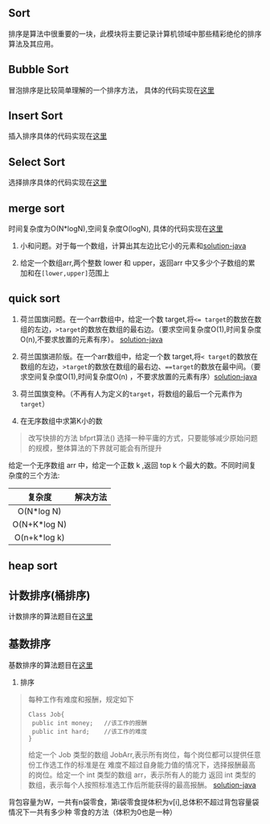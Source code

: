 ## Sort

排序是算法中很重要的一块，此模块将主要记录计算机领域中那些精彩绝伦的排序算法及其应用。

## Bubble Sort

冒泡排序是比较简单理解的一个排序方法，
具体的代码实现在[这里](src/main/java/com/pineapple/BubbleSort.java)

## Insert Sort

插入排序具体的代码实现在[这里](src/main/java/com/pineapple/InsertSort.java)

## Select Sort

选择排序具体的代码实现在[这里](src/main/java/com/pineapple/SelectSort.java)

## merge sort

时间复杂度为O(N*logN),空间复杂度O(logN),
具体的代码实现在[这里](src/main/java/com/pineapple/MergeSort.java)

1. 小和问题。对于每一个数组，计算出其左边比它小的元素和[solution-java]()

2. 给定一个数组arr,两个整数 lower 和 upper，返回arr 中又多少个子数组的累加和在`[lower,upper]`范围上

## quick sort

1. 荷兰国旗问题。在一个arr数组中，给定一个数 target,将`<= target`的数放在数组的左边，`>target`的数放在数组的最右边。（要求空间复杂度O(1),时间复杂度O(n),不要求放置的元素有序）。
   [solution-java](src/test/java/com/pineapple/DutchFlagSolutionTest.java)


2. 荷兰国旗进阶版。在一个arr数组中，给定一个数 target,将`< target`的数放在数组的左边，`>target`的数放在数组的最右边、`==target`的数放在最中间。（要求空间复杂度O(1),时间复杂度O(n)
   ，不要求放置的元素有序）[solution-java](src/test/java/com/pineapple/DutchFlagSolutionTest.java)


3. 荷兰国旗变种。（不再有人为定义的`target`，将数组的最后一个元素作为`target`）

4. 在无序数组中求第K小的数

> 改写快排的方法
> bfprt算法()
> 选择一种平庸的方式，只要能够减少原始问题的规模，整体算法的下界就可能会有所提升

给定一个无序数组 arr 中，给定一个正数 k ,返回 top k 个最大的数。不同时间复杂度的三个方法:

|      复杂度       |  解决方法  |
|:--------------:|:------:|
|   O(N*log N)   |        |
|  O(N+K*log N)  |        |
|  O(n+k*log k)  |        |

## heap sort

## 计数排序(桶排序)

计数排序的算法题目在[这里]()

## 基数排序

基数排序的算法题目在[这里]()

1. 排序

> 每种工作有难度和报酬，规定如下
> ```
> Class Job{
>  public int money;   //该工作的报酬
>  public int hard;    //该工作的难度
> }
> ```
> 给定一个 Job 类型的数组 JobArr,表示所有岗位，每个岗位都可以提供任意份工作选工作的标准是在
> 难度不超过自身能力值的情况下，选择报酬最高的岗位。给定一个 int 类型的数组 arr，表示所有人的能力
> 返回 int 类型的数组，表示每个人按照标准选工作后所能获得的最高报酬。
> [solution-java]()
>

背包容量为W，一共有n袋零食，第i袋零食提体积为v[i],总体积不超过背包容量袋情况下一共有多少种
零食的方法（体积为0也是一种）